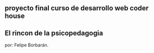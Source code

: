## proyecto final curso de desarrollo web coder house

## El rincon de la psicopedagogia

por: Felipe Borbarán.
